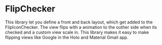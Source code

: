 # FlipChecker
This library let you define a front and back layout, which get added to the FlipIconChecker. The view flips with a animation to the outher side when its checked and a custom view scale in. This library makes it easy to make flipping views like Google in the Holo and Material Gmail app.

